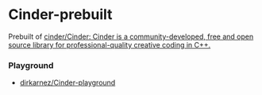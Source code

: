 Cinder-prebuilt
===============
Prebuilt of [cinder/Cinder: Cinder is a community-developed, free and open source library for professional-quality creative coding in C++.](https://github.com/cinder/Cinder)

### Playground
- [dirkarnez/Cinder-playground](https://github.com/dirkarnez/Cinder-playground)